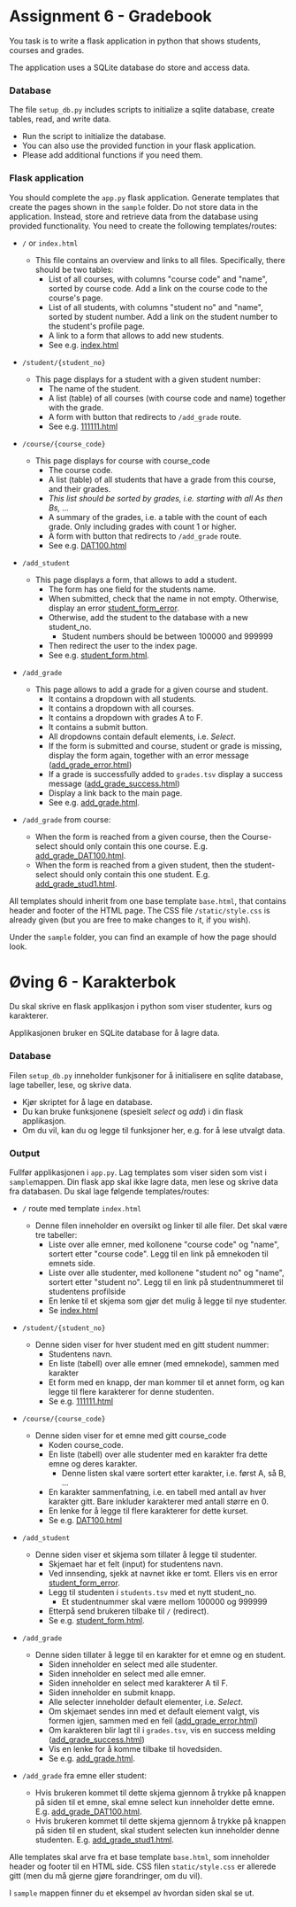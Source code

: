 # Assignment 6 - Gradebook

You task is to write a flask application in python that shows students, courses and grades.

The application uses a SQLite database do store and access data.

### Database

The file `setup_db.py` includes scripts to initialize a sqlite database, create tables, read, and write data.
* Run the script to initialize the database.
* You can also use the provided function in your flask application.
* Please add additional functions if you need them.

### Flask application

You should complete the `app.py` flask application. Generate templates that create the pages shown in the `sample` folder.
Do not store data in the application. Instead, store and retrieve data from the database using provided functionality.
You need to create the following templates/routes:

  - `/` or `index.html`
    * This file contains an overview and links to all files. Specifically, there should be two tables:
        - List of all courses, with columns "course code" and "name", sorted by course code. Add a link on the course code to the course's page.
        - List of all students, with columns "student no" and "name", sorted by student number. Add a link on the student number to the student's profile page.
        - A link to a form that allows to add new students.
        - See e.g. [index.html](sample/index.html)  
  - `/student/{student_no}`
    * This page displays for a student with a given student number:
        - The name of the student.
        - A list (table) of all courses (with course code and name) together with the grade.
        - A form with button that redirects to `/add_grade` route.
        - See e.g. [111111.html](sample/student/111111.html)
  - `/course/{course_code}`
    * This page displays for course with course_code
        - The course code.
        - A list (table) of all students that have a grade from this course, and their grades.
        - *This list should be sorted by grades, i.e. starting with all As then Bs, ...*
        - A summary of the grades, i.e. a table with the count of each grade.
        Only including grades with count 1 or higher.
        - A form with button that redirects to `/add_grade` route.
        - See e.g. [DAT100.html](sample/course/DAT100.html)
  - `/add_student`  
    * This page displays a form, that allows to add a student.
        - The form has one field for the students name.
        - When submitted, check that the name in not empty. Otherwise, display an error [student_form_error](templates/error.html).
        - Otherwise, add the student to the database with a new student_no.
          * Student numbers should be between 100000 and 999999
        - Then redirect the user to the index page.
        - See e.g. [student_form.html](templates/student_form.html).
  - `/add_grade`
    * This page allows to add a grade for a given course and student.
        - It contains a dropdown with all students.
        - It contains a dropdown with all courses.
        - It contains a dropdown with grades A to F.
        - It contains a submit button.
        - All dropdowns contain default elements, i.e. *Select*.
        - If the form is submitted and course, student or grade is missing,
        display the form again, together with an error message ([add_grade_error.html](templates/add_grade_error.html))
        - If a grade is successfully added to `grades.tsv` display a success message ([add_grade_success.html](sample/add_grade_success.html))
        - Display a link back to the main page.
        - See e.g. [add_grade.html](sample/add_grade.html).

  - `/add_grade` from course:
    * When the form is reached from a given course, then the Course-select should only contain this one course. E.g. [add_grade_DAT100.html](sample/add_grade_DAT100.html).
    * When the form is reached from a given student, then the student-select should only contain this one student. E.g. [add_grade_stud1.html](sample/add_grade_stud1.html).

All templates should inherit from one base template `base.html`, that contains header and footer of the HTML page.
The CSS file `/static/style.css` is already given (but you are free to make changes to it, if you wish). 

Under the `sample` folder, you can find an example of how the page should look.


# Øving 6 - Karakterbok

Du skal skrive en flask applikasjon i python som viser studenter, kurs og karakterer.

Applikasjonen bruker en SQLite database for å lagre data.

### Database

Filen `setup_db.py` inneholder funkjsoner for å initialisere en sqlite database, lage tabeller, lese, og skrive data.
* Kjør skriptet for å lage en database.
* Du kan bruke funksjonene (spesielt *select* og *add*) i din flask applikasjon.
* Om du vil, kan du og legge til funksjoner her, e.g. for å lese utvalgt data.

### Output

Fullfør applikasjonen i `app.py`. Lag templates som viser siden som vist i `sample`mappen.
Din flask app skal ikke lagre data, men lese og skrive data fra databasen.
Du skal lage følgende templates/routes:

  - `/` route med template `index.html`
    * Denne filen inneholder en oversikt og linker til alle filer. Det skal være tre tabeller:
        - Liste over alle emner, med kollonene "course code" og "name", sortert etter "course code". Legg til en link på emnekoden til emnets side.
        - Liste over alle studenter, med kollonene "student no" og "name", sortert etter "student no". Legg til en link på studentnummeret til studentens profilside
        - En lenke til et skjema som gjør det mulig å legge til nye studenter.
        - Se [index.html](sample/index.html)  
  - `/student/{student_no}`
    * Denne siden viser for hver student med en gitt student nummer:
        - Studentens navn.
        - En liste (tabell) over alle emner (med emnekode), sammen med karakter
        - Et form med en knapp, der man kommer til et annet form, og kan legge til flere karakterer for denne studenten.
        - Se e.g. [111111.html](sample/student/111111.html)
  - `/course/{course_code}`
    * Denne siden viser for et emne med gitt course_code
        - Koden course_code.
        - En liste (tabell) over alle studenter med en karakter fra dette emne og deres karakter.
          * Denne listen skal være sortert etter karakter, i.e. først A, så B, ... 
        - En karakter sammenfatning, i.e. en tabell med antall av hver karakter gitt.
        Bare inkluder karakterer med antall større en 0.
        - En lenke for å legge til flere karakterer for dette kurset.
        - Se e.g. [DAT100.html](sample/course/DAT100.html)
  - `/add_student`  
    * Denne siden viser et skjema som tillater å legge til studenter.
        - Skjemaet har et felt (input) for studentens navn.
        - Ved innsending, sjekk at navnet ikke er tomt. Ellers vis en error [student_form_error](templates/error.html).
        - Legg til studenten i `students.tsv` med et nytt student_no.
          * Et studentnummer skal være mellom 100000 og 999999 
        - Etterpå send brukeren tilbake til `/` (redirect).
        - Se e.g. [student_form.html](templates/student_form.html).
  - `/add_grade`
    * Denne siden tillater å legge til en karakter for et emne og en student.
        - Siden inneholder en select med alle studenter.
        - Siden inneholder en select med alle emner.
        - Siden inneholder en select med karakterer A til F.
        - Siden inneholder en submit knapp.
        - Alle selecter inneholder default elementer, i.e. *Select*.
        - Om skjemaet sendes inn med et default element valgt, vis formen igjen, sammen med en feil ([add_grade_error.html](templates/add_grade_error.html))
        - Om karakteren blir lagt til i `grades.tsv`, vis en success melding ([add_grade_success.html](sample/add_grade_success.html))
        - Vis en lenke for å komme tilbake til hovedsiden.
        - Se e.g. [add_grade.html](sample/add_grade.html).

  - `/add_grade` fra emne eller student:
    * Hvis brukeren kommet til dette skjema gjennom å trykke på knappen på siden til et emne, skal emne select kun inneholder dette emne.
    E.g. [add_grade_DAT100.html](sample/add_grade_DAT100.html).
    * Hvis brukeren kommet til dette skjema gjennom å trykke på knappen på siden til en student, skal student selecten kun inneholder denne studenten.
    E.g. [add_grade_stud1.html](sample/add_grade_stud1.html).

Alle templates skal arve fra et base template `base.html`, som inneholder header og footer til en HTML side.
CSS filen `static/style.css` er allerede gitt (men du må gjerne gjøre forandringer, om du vil).

I `sample` mappen finner du et eksempel av hvordan siden skal se ut.
